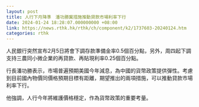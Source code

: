```yaml
---
layout: post
title: 人行下月降準　潘功勝冀措施推動貸款市場利率下行
date: 2024-01-24 18:28:07.000000000 +08:00
link: https://news.rthk.hk/rthk/ch/component/k2/1737603-20240124.htm
categories: rthk
---
```


人民銀行突然宣布2月5日將會下調存款準備金率0.5個百分點，另外，周四起下調支持三農同小微企業的再貸款、再貼現利率0.25個百分點。

行長潘功勝表示，市場普遍預期美國今年減息，為中國的貨幣政策提供彈性。考慮到目前國內物價同價格預期目標有距離，期望推出的兩項措施，可以推動貸款市場利率下行。

他強調，人行今年將維護價格穩定，作為貨幣政策的重要考量。
